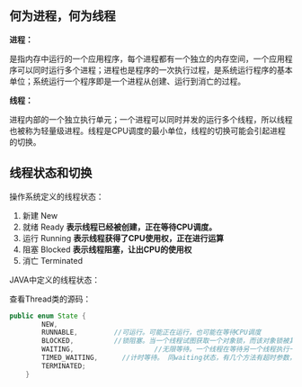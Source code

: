 ## 何为进程，何为线程

**进程：**

是指内存中运行的一个应用程序，每个进程都有一个独立的内存空间，一个应用程序可以同时运行多个进程；进程也是程序的一次执行过程，是系统运行程序的基本单位；系统运行一个程序即是一个进程从创建、运行到消亡的过程。

**线程：**

进程内部的一个独立执行单元；一个进程可以同时并发的运行多个线程，所以线程也被称为轻量级进程。线程是CPU调度的最小单位，线程的切换可能会引起进程的切换。

## 线程状态和切换

操作系统定义的线程状态：

1. 新建  New
2. 就绪  Ready                    **表示线程已经被创建，正在等待CPU调度。**
3. 运行  Running                **表示线程获得了CPU使用权，正在进行运算**
4. 阻塞  Blocked                 **表示线程阻塞，让出CPU的使用权**
5. 消亡  Terminated

JAVA中定义的线程状态：

查看Thread类的源码：

```java
public enum State {
        NEW,
        RUNNABLE,         //可运行。可能正在运行，也可能在等待CPU调度
        BLOCKED,          //锁阻塞。当一个线程试图获取一个对象锁，而该对象锁被其他的线程持有，则该线程进入Blocked状态；当该线程持有锁时，该线程将变成Runnable状态。
        WAITING,					//无限等待。一个线程在等待另一个线程执行一个（唤醒）动作时，该线程进入Waiting状态。进入这个状态后是不能自动唤醒的，必须等待另一个线程调用notify或者notifyAll方法才能够唤醒。
        TIMED_WAITING,		//计时等待。 同waiting状态，有几个方法有超时参数，调用他们将进入Timed Waiting状态。这一状态将一直保持到超时期满或者接收到唤醒通知。带有超时参数的常用方法有Thread.sleep 、Object.wait。
        TERMINATED;
    }
```

